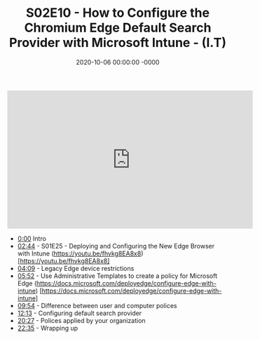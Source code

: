﻿---
layout: post
title: "S02E10 - How to Configure the Chromium Edge Default Search Provider with Microsoft Intune - (I.T)"
date: 2020-10-06 00:00:00 -0000
categories:
---

<iframe loading="lazy" width="560" height="315" src="https://www.youtube.com/embed/IK1ocTAxpcA" title="YouTube video player" frameborder="0" allow="accelerometer; autoplay; clipboard-write; encrypted-media; gyroscope; picture-in-picture" allowfullscreen></iframe>

* [0:00](https://www.youtube.com/watch?v=IK1ocTAxpcA&t=0s) Intro
* [02:44](https://www.youtube.com/watch?v=IK1ocTAxpcA&t=164s) - S01E25 - Deploying and Configuring the New Edge Browser with Intune
(https://youtu.be/fhvkg8EA8x8) [https://youtu.be/fhvkg8EA8x8]
* [04:09](https://www.youtube.com/watch?v=IK1ocTAxpcA&t=249s) - Legacy Edge device restrictions
* [05:52](https://www.youtube.com/watch?v=IK1ocTAxpcA&t=352s) - Use Administrative Templates to create a policy for Microsoft Edge
(https://docs.microsoft.com/deployedge/configure-edge-with-intune) [https://docs.microsoft.com/deployedge/configure-edge-with-intune]
* [09:54](https://www.youtube.com/watch?v=IK1ocTAxpcA&t=594s) - Difference between user and computer polices
* [12:13](https://www.youtube.com/watch?v=IK1ocTAxpcA&t=733s) - Configuring default search provider
* [20:27](https://www.youtube.com/watch?v=IK1ocTAxpcA&t=1227s) - Polices applied by your organization
* [22:35](https://www.youtube.com/watch?v=IK1ocTAxpcA&t=1355s) - Wrapping up

